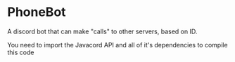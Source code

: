 # PhoneBot
A discord bot that can make "calls" to other servers, based on ID.

You need to import the Javacord API and all of it's dependencies to compile this code

